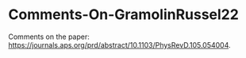 # Comments-On-GramolinRussel22
 
 Comments on the paper: https://journals.aps.org/prd/abstract/10.1103/PhysRevD.105.054004.
 




